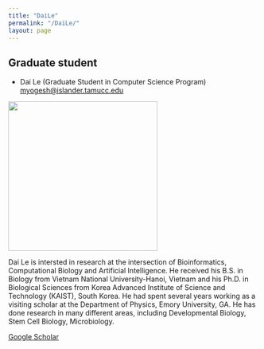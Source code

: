```yaml
---
title: "DaiLe"
permalink: "/DaiLe/"
layout: page
---
```


## Graduate student

- Dai Le (Graduate Student in Computer Science Program) <myogesh@islander.tamucc.edu>

<img src="https://yajuanlin.github.io/assets/img/LeDai photo.png" width="300" /> 

Dai Le is intersted in research at the intersection of Bioinformatics, Computational Biology and Artificial Intelligence. He received his B.S. in Biology from Vietnam National University-Hanoi, Vietnam and his Ph.D. in Biological Sciences from Korea Advanced Institute of Science and Technology (KAIST), South Korea. He had spent several years working as a visiting scholar at the Department of Physics, Emory University, GA. He has done research in many different areas, including Developmental Biology, Stem Cell Biology, Microbiology. 

<p><a href="https://scholar.google.com/citations?user=z80ngAoAAAAJ&hl=en/">Google Scholar</a></p>
